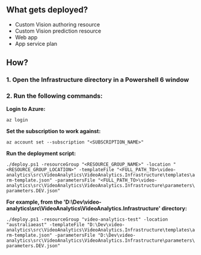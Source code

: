 
## What gets deployed?

- Custom Vision authoring resource
- Custom Vision prediction resource
- Web app
- App service plan

## How?

### 1. Open the Infrastructure directory in a Powershell 6 window
### 2. Run the following commands:

**Login to Azure:**

`az login`


**Set the subscription to work against:**

`az account set --subscription "<SUBSCRIPTION_NAME>"`


**Run the deployment script:**

`./deploy.ps1 -resourceGroup "<RESOURCE_GROUP_NAME>" -location "<RESOURCE_GROUP_LOCATION>" -templateFile "<FULL_PATH_TO>\video-analytics\src\VideoAnalytics\VideoAnalytics.Infrastructure\templates\arm-template.json" -parametersFile "<FULL_PATH_TO>\video-analytics\src\VideoAnalytics\VideoAnalytics.Infrastructure\parameters\parameters.DEV.json"`


**For example, from the 'D:\Dev\video-analytics\src\VideoAnalytics\VideoAnalytics.Infrastructure' directory:**

`./deploy.ps1 -resourceGroup "video-analytics-test" -location "australiaeast" -templateFile "D:\Dev\video-analytics\src\VideoAnalytics\VideoAnalytics.Infrastructure\templates\arm-template.json" -parametersFile "D:\Dev\video-analytics\src\VideoAnalytics\VideoAnalytics.Infrastructure\parameters\parameters.DEV.json"`


